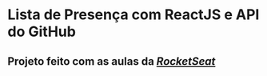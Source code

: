 # Lista de Presença com ReactJS e API do GitHub

## Projeto feito com as aulas da <a href="https://web.dio.me/track/spread-fullstack-developer" target="_blank"><i>RocketSeat</i></a>



